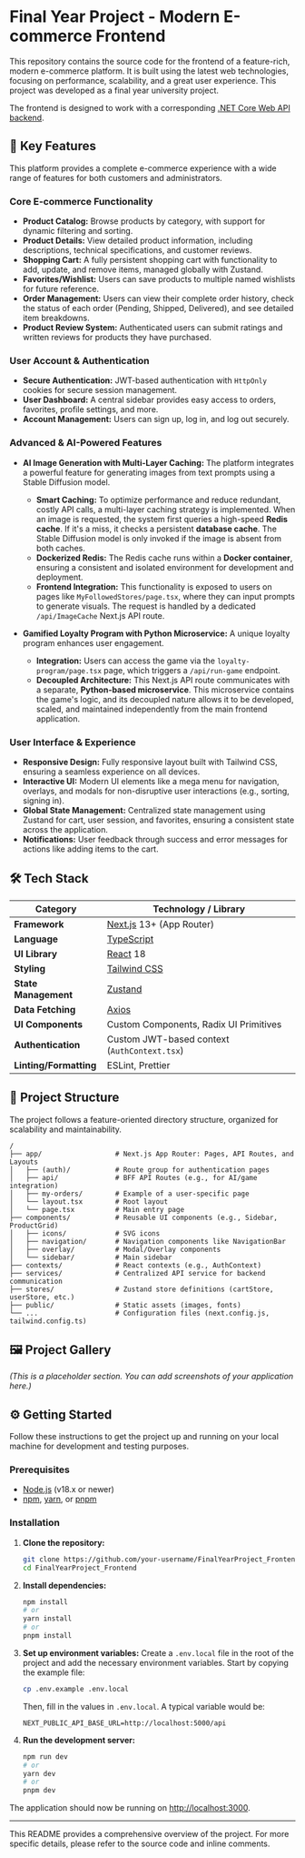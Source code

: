 # Final Year Project - Modern E-commerce Frontend

This repository contains the source code for the frontend of a feature-rich, modern e-commerce platform. It is built using the latest web technologies, focusing on performance, scalability, and a great user experience. This project was developed as a final year university project.

The frontend is designed to work with a corresponding [.NET Core Web API backend](https://github.com/unsignedbuntu/FinalYearProject_Backend).

## 🚀 Key Features

This platform provides a complete e-commerce experience with a wide range of features for both customers and administrators.

### Core E-commerce Functionality
- **Product Catalog:** Browse products by category, with support for dynamic filtering and sorting.
- **Product Details:** View detailed product information, including descriptions, technical specifications, and customer reviews.
- **Shopping Cart:** A fully persistent shopping cart with functionality to add, update, and remove items, managed globally with Zustand.
- **Favorites/Wishlist:** Users can save products to multiple named wishlists for future reference.
- **Order Management:** Users can view their complete order history, check the status of each order (Pending, Shipped, Delivered), and see detailed item breakdowns.
- **Product Review System:** Authenticated users can submit ratings and written reviews for products they have purchased.

### User Account & Authentication
- **Secure Authentication:** JWT-based authentication with `HttpOnly` cookies for secure session management.
- **User Dashboard:** A central sidebar provides easy access to orders, favorites, profile settings, and more.
- **Account Management:** Users can sign up, log in, and log out securely.

### Advanced & AI-Powered Features
- **AI Image Generation with Multi-Layer Caching:** The platform integrates a powerful feature for generating images from text prompts using a Stable Diffusion model.
  - **Smart Caching:** To optimize performance and reduce redundant, costly API calls, a multi-layer caching strategy is implemented. When an image is requested, the system first queries a high-speed **Redis cache**. If it's a miss, it checks a persistent **database cache**. The Stable Diffusion model is only invoked if the image is absent from both caches.
  - **Dockerized Redis:** The Redis cache runs within a **Docker container**, ensuring a consistent and isolated environment for development and deployment.
  - **Frontend Integration:** This functionality is exposed to users on pages like `MyFollowedStores/page.tsx`, where they can input prompts to generate visuals. The request is handled by a dedicated `/api/ImageCache` Next.js API route.

- **Gamified Loyalty Program with Python Microservice:** A unique loyalty program enhances user engagement.
  - **Integration:** Users can access the game via the `loyalty-program/page.tsx` page, which triggers a `/api/run-game` endpoint.
  - **Decoupled Architecture:** This Next.js API route communicates with a separate, **Python-based microservice**. This microservice contains the game's logic, and its decoupled nature allows it to be developed, scaled, and maintained independently from the main frontend application.

### User Interface & Experience
- **Responsive Design:** Fully responsive layout built with Tailwind CSS, ensuring a seamless experience on all devices.
- **Interactive UI:** Modern UI elements like a mega menu for navigation, overlays, and modals for non-disruptive user interactions (e.g., sorting, signing in).
- **Global State Management:** Centralized state management using Zustand for cart, user session, and favorites, ensuring a consistent state across the application.
- **Notifications:** User feedback through success and error messages for actions like adding items to the cart.

## 🛠️ Tech Stack

| Category              | Technology / Library                                       |
| --------------------- | ---------------------------------------------------------- |
| **Framework**         | [Next.js](https://nextjs.org/) 13+ (App Router)            |
| **Language**          | [TypeScript](https://www.typescriptlang.org/)              |
| **UI Library**        | [React](https://reactjs.org/) 18                           |
| **Styling**           | [Tailwind CSS](https://tailwindcss.com/)                   |
| **State Management**  | [Zustand](https://github.com/pmndrs/zustand)               |
| **Data Fetching**     | [Axios](https://axios-http.com/)                           |
| **UI Components**     | Custom Components, Radix UI Primitives                     |
| **Authentication**    | Custom JWT-based context (`AuthContext.tsx`)               |
| **Linting/Formatting**| ESLint, Prettier                                           |


## 📂 Project Structure

The project follows a feature-oriented directory structure, organized for scalability and maintainability.

```
/
├── app/                  # Next.js App Router: Pages, API Routes, and Layouts
│   ├── (auth)/           # Route group for authentication pages
│   ├── api/              # BFF API Routes (e.g., for AI/game integration)
│   ├── my-orders/        # Example of a user-specific page
│   └── layout.tsx        # Root layout
│   └── page.tsx          # Main entry page
├── components/           # Reusable UI components (e.g., Sidebar, ProductGrid)
│   ├── icons/            # SVG icons
│   ├── navigation/       # Navigation components like NavigationBar
│   ├── overlay/          # Modal/Overlay components
│   └── sidebar/          # Main sidebar
├── contexts/             # React contexts (e.g., AuthContext)
├── services/             # Centralized API service for backend communication
├── stores/               # Zustand store definitions (cartStore, userStore, etc.)
├── public/               # Static assets (images, fonts)
└── ...                   # Configuration files (next.config.js, tailwind.config.ts)
```

## 🖼️ Project Gallery

*(This is a placeholder section. You can add screenshots of your application here.)*

<!-- 
Example:
![Home Page](path/to/your/screenshot.png)
_The home page of the application._ 
-->


## ⚙️ Getting Started

Follow these instructions to get the project up and running on your local machine for development and testing purposes.

### Prerequisites

- [Node.js](https://nodejs.org/) (v18.x or newer)
- [npm](https://www.npmjs.com/), [yarn](https://yarnpkg.com/), or [pnpm](https://pnpm.io/)

### Installation

1.  **Clone the repository:**
    ```bash
    git clone https://github.com/your-username/FinalYearProject_Frontend.git
    cd FinalYearProject_Frontend
    ```

2.  **Install dependencies:**
    ```bash
    npm install
    # or
    yarn install
    # or
    pnpm install
    ```

3.  **Set up environment variables:**
    Create a `.env.local` file in the root of the project and add the necessary environment variables. Start by copying the example file:
    ```bash
    cp .env.example .env.local
    ```
    Then, fill in the values in `.env.local`. A typical variable would be:
    ```
    NEXT_PUBLIC_API_BASE_URL=http://localhost:5000/api
    ```

4.  **Run the development server:**
    ```bash
    npm run dev
    # or
    yarn dev
    # or
    pnpm dev
    ```

The application should now be running on [http://localhost:3000](http://localhost:3000).

---

This README provides a comprehensive overview of the project. For more specific details, please refer to the source code and inline comments.
